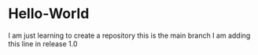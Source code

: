 # Hello-World
I am just learning  to create a repository 
this is the main branch
I am adding this line in release 1.0
